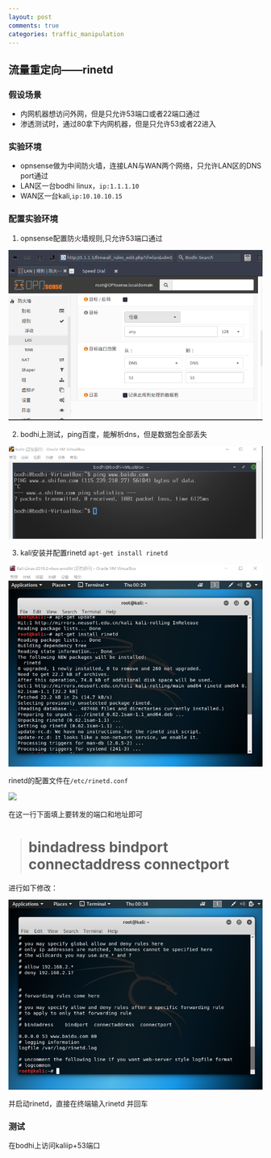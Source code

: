```yaml
---
layout: post
comments: true
categories: traffic_manipulation
---
```


## 流量重定向——rinetd

### 假设场景
- 内网机器想访问外网，但是只允许53端口或者22端口通过
- 渗透测试时，通过80拿下内网机器，但是只允许53或者22进入

### 实验环境
- opnsense做为中间防火墙，连接LAN与WAN两个网络，只允许LAN区的DNS port通过
- LAN区一台bodhi linux，`ip:1.1.1.10`
- WAN区一台kali,`ip:10.10.10.15`

### 配置实验环境
1. opnsense配置防火墙规则,只允许53端口通过

![](/image/traffic_manipulation/rinetd/rinetd_1.png)

2. bodhi上测试，ping百度，能解析dns，但是数据包全部丢失

![](/image/traffic_manipulation/rinetd/rinetd_2.png)

3. kali安装并配置rinetd
`apt-get install rinetd`

![](/image/traffic_manipulation/rinetd/rinetd_3.png)

rinetd的配置文件在`/etc/rinetd.conf`

![](/image/traffic_manipulation/rinetd/rinetd_4.png)

在这一行下面填上要转发的端口和地址即可
># bindadress    bindport  connectaddress  connectport

进行如下修改：

![](/image/traffic_manipulation/rinetd/rinetd_5.png)

并启动rinetd，直接在终端输入rinetd 并回车

### 测试
在bodhi上访问kaliip+53端口